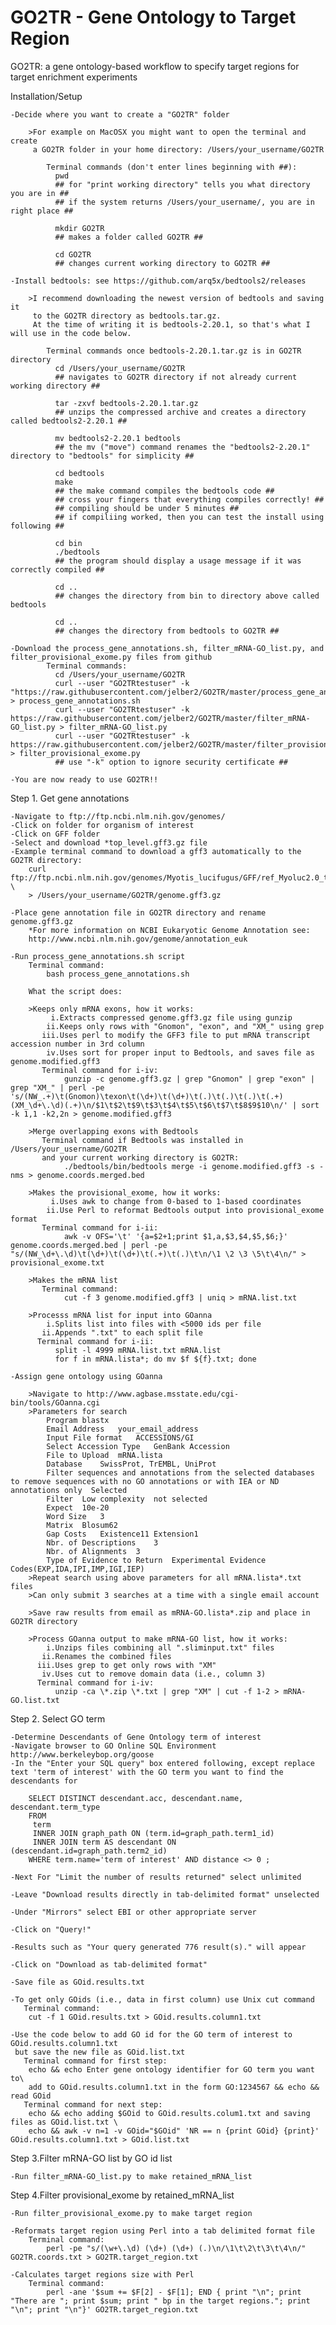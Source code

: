 GO2TR - Gene Ontology to Target Region
=====

GO2TR: a gene ontology-based workflow to specify target regions for target enrichment experiments

Installation/Setup

    -Decide where you want to create a "GO2TR" folder

        >For example on MacOSX you might want to open the terminal and create
         a GO2TR folder in your home directory: /Users/your_username/GO2TR

            Terminal commands (don't enter lines beginning with ##):
              pwd
              ## for "print working directory" tells you what directory you are in ##
              ## if the system returns /Users/your_username/, you are in right place ##

              mkdir GO2TR
              ## makes a folder called GO2TR ##

              cd GO2TR
              ## changes current working directory to GO2TR ##

    -Install bedtools: see https://github.com/arq5x/bedtools2/releases

        >I recommend downloading the newest version of bedtools and saving it
         to the GO2TR directory as bedtools.tar.gz.
         At the time of writing it is bedtools-2.20.1, so that's what I will use in the code below.

            Terminal commands once bedtools-2.20.1.tar.gz is in GO2TR directory
              cd /Users/your_username/GO2TR
              ## navigates to GO2TR directory if not already current working directory ##

              tar -zxvf bedtools-2.20.1.tar.gz
              ## unzips the compressed archive and creates a directory called bedtools2-2.20.1 ##

              mv bedtools2-2.20.1 bedtools
              ## the mv ("move") command renames the "bedtools2-2.20.1" directory to "bedtools" for simplicity ##

              cd bedtools
              make
              ## the make command compiles the bedtools code ##
              ## cross your fingers that everything compiles correctly! ##
              ## compiling should be under 5 minutes ##
              ## if compiliing worked, then you can test the install using following ##

              cd bin
              ./bedtools
              ## the program should display a usage message if it was correctly compiled ##

              cd ..
              ## changes the directory from bin to directory above called bedtools

              cd ..
              ## changes the directory from bedtools to GO2TR ##

    -Download the process_gene_annotations.sh, filter_mRNA-GO_list.py, and filter_provisional_exome.py files from github
            Terminal commands:
              cd /Users/your_username/GO2TR
              curl --user "GO2TRtestuser" -k "https://raw.githubusercontent.com/jelber2/GO2TR/master/process_gene_annotations.sh > process_gene_annotations.sh
              curl --user "GO2TRtestuser" -k https://raw.githubusercontent.com/jelber2/GO2TR/master/filter_mRNA-GO_list.py > filter_mRNA-GO_list.py
              curl --user "GO2TRtestuser" -k https://raw.githubusercontent.com/jelber2/GO2TR/master/filter_provisional_exome.py > filter_provisional_exome.py
              ## use "-k" option to ignore security certificate ##

    -You are now ready to use GO2TR!!

Step 1. Get gene annotations

    -Navigate to ftp://ftp.ncbi.nlm.nih.gov/genomes/
    -Click on folder for organism of interest
    -Click on GFF folder
    -Select and download *top_level.gff3.gz file
    -Example terminal command to download a gff3 automatically to the GO2TR directory:
        curl ftp://ftp.ncbi.nlm.nih.gov/genomes/Myotis_lucifugus/GFF/ref_Myoluc2.0_top_level.gff3.gz \
        > /Users/your_username/GO2TR/genome.gff3.gz

    -Place gene annotation file in GO2TR directory and rename genome.gff3.gz
        *For more information on NCBI Eukaryotic Genome Annotation see:
        http://www.ncbi.nlm.nih.gov/genome/annotation_euk
        
    -Run process_gene_annotations.sh script
        Terminal command:
            bash process_gene_annotations.sh
    
        What the script does:
    
        >Keeps only mRNA exons, how it works:
             i.Extracts compressed genome.gff3.gz file using gunzip
            ii.Keeps only rows with "Gnomon", "exon", and "XM_" using grep
           iii.Uses perl to modify the GFF3 file to put mRNA transcript accession number in 3rd column
            iv.Uses sort for proper input to Bedtools, and saves file as genome.modified.gff3
           Terminal command for i-iv:
                gunzip -c genome.gff3.gz | grep "Gnomon" | grep "exon" | grep "XM_" | perl -pe 's/(NW_.+)\t(Gnomon)\texon\t(\d+)\t(\d+)\t(.)\t(.)\t(.)\t(.+)(XM_\d+\.\d)(.+)\n/$1\t$2\t$9\t$3\t$4\t$5\t$6\t$7\t$8$9$10\n/' | sort -k 1,1 -k2,2n > genome.modified.gff3

        >Merge overlapping exons with Bedtools
           Terminal command if Bedtools was installed in /Users/your_username/GO2TR
           and your current working directory is GO2TR:
                ./bedtools/bin/bedtools merge -i genome.modified.gff3 -s -nms > genome.coords.merged.bed

        >Makes the provisional_exome, how it works:
             i.Uses awk to change from 0-based to 1-based coordinates
            ii.Use Perl to reformat Bedtools output into provisional_exome format
           Terminal command for i-ii:
                awk -v OFS='\t' '{a=$2+1;print $1,a,$3,$4,$5,$6;}' genome.coords.merged.bed | perl -pe "s/(NW_\d+\.\d)\t(\d+)\t(\d+)\t(.+)\t(.)\t\n/\1 \2 \3 \5\t\4\n/" > provisional_exome.txt

        >Makes the mRNA list
           Terminal command:
                cut -f 3 genome.modified.gff3 | uniq > mRNA.list.txt

        >Processs mRNA list for input into GOanna
            i.Splits list into files with <5000 ids per file
           ii.Appends ".txt" to each split file
          Terminal command for i-ii:
              split -l 4999 mRNA.list.txt mRNA.list
              for f in mRNA.lista*; do mv $f ${f}.txt; done

    -Assign gene ontology using GOanna

        >Navigate to http://www.agbase.msstate.edu/cgi-bin/tools/GOanna.cgi
        >Parameters for search
            Program	blastx
            Email Address	your_email_address
            Input File format	ACCESSIONS/GI
            Select Accession Type	GenBank Accession
            File to Upload	mRNA.lista
            Database	SwissProt, TrEMBL, UniProt
            Filter sequences and annotations from the selected databases to remove sequences with no GO annotations or with IEA or ND annotations only	Selected
            Filter	Low complexity	not selected
            Expect	10e-20
            Word Size	3
            Matrix	Blosum62
            Gap Costs	Existence11 Extension1
            Nbr. of Descriptions	3
            Nbr. of Alignments	3
            Type of Evidence to Return	Experimental Evidence Codes(EXP,IDA,IPI,IMP,IGI,IEP)
        >Repeat search using above parameters for all mRNA.lista*.txt files
        >Can only submit 3 searches at a time with a single email account
        
        >Save raw results from email as mRNA-GO.lista*.zip and place in GO2TR directory

        >Process GOanna output to make mRNA-GO list, how it works:
            i.Unzips files combining all ".sliminput.txt" files
           ii.Renames the combined files
          iii.Uses grep to get only rows with "XM"
           iv.Uses cut to remove domain data (i.e., column 3)
          Terminal command for i-iv:
              unzip -ca \*.zip \*.txt | grep "XM" | cut -f 1-2 > mRNA-GO.list.txt

Step 2. Select GO term

    -Determine Descendants of Gene Ontology term of interest
    -Navigate browser to GO Online SQL Environment	http://www.berkeleybop.org/goose
    -In the "Enter your SQL query" box entered following, except replace text 'term of interest' with the GO term you want to find the descendants for

        SELECT DISTINCT descendant.acc, descendant.name, descendant.term_type
        FROM
         term
         INNER JOIN graph_path ON (term.id=graph_path.term1_id)
         INNER JOIN term AS descendant ON (descendant.id=graph_path.term2_id)
        WHERE term.name='term of interest' AND distance <> 0 ;

    -Next For "Limit the number of results returned" select unlimited

    -Leave "Download results directly in tab-delimited format" unselected

    -Under "Mirrors" select EBI or other appropriate server

    -Click on "Query!"

    -Results such as "Your query generated 776 result(s)." will appear

    -Click on "Download as tab-delimited format"

    -Save file as GOid.results.txt

    -To get only GOids (i.e., data in first column) use Unix cut command
       Terminal command:
        cut -f 1 GOid.results.txt > GOid.results.column1.txt

    -Use the code below to add GO id for the GO term of interest to GOid.results.column1.txt
     but save the new file as GOid.list.txt
       Terminal command for first step:
        echo && echo Enter gene ontology identifier for GO term you want to\
        add to GOid.results.column1.txt in the form GO:1234567 && echo && read GOid
       Terminal command for next step:
        echo && echo adding $GOid to GOid.results.colum1.txt and saving files as GOid.list.txt \
        echo && awk -v n=1 -v GOid="$GOid" 'NR == n {print GOid} {print}' GOid.results.column1.txt > GOid.list.txt

Step 3.Filter mRNA-GO list by GO id list

    -Run filter_mRNA-GO_list.py to make retained_mRNA_list

Step 4.Filter provisional_exome by retained_mRNA_list

    -Run filter_provisional_exome.py to make target region

    -Reformats target region using Perl into a tab delimited format file
        Terminal command:
            perl -pe "s/(\w+\.\d) (\d+) (\d+) (.)\n/\1\t\2\t\3\t\4\n/" GO2TR.coords.txt > GO2TR.target_region.txt

    -Calculates target regions size with Perl
        Terminal command:
            perl -ane '$sum += $F[2] - $F[1]; END { print "\n"; print "There are "; print $sum; print " bp in the target regions."; print "\n"; print "\n"}' GO2TR.target_region.txt
